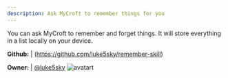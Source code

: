 ```yaml
---
description: Ask MyCroft to remember things for you
---
```

You can ask MyCroft to remember and forget things.
It will store everything in a list locally on your device.

**Github:** | (https://github.com/luke5sky/remember-skill)

**Owner:** | [@luke5sky](https://github.com/luke5sky) ![avatart](https://avatars0.githubusercontent.com/u/27992191?v=4)

